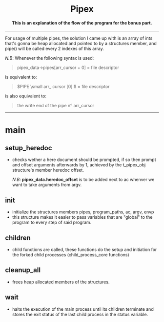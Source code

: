 <h1 align="center"><strong>Pipex</strong></h1>

<h4 align="center"><strong>This is an explanation of the flow of the program for the bonus part.</strong></h4>

---

For usage of multiple pipes, the solution I came up with is an array of ints that's gonna be heap allocated and pointed to by a structures member, and pipe() will be called every 2 indexes of this array.

_N.B_: Whenever the following syntax is used:

> pipex_data->pipes[arr_cursor + 0] = file descriptor

is equivalent to:

> $PIPE \small arr\_ cursor [0] $ = file descriptor

is also equivalent to:

> the write end of the pipe n° arr_cursor

---

# **main**

## **setup_heredoc**

- checks wether a here document should be prompted, if so then prompt and offset arguments afterwards by 1, achieved by the t_pipex_obj structure's member heredoc offset.

  _N.B_: **pipex_data.heredoc_offset** is to be added next to ac whenver we want to take arguments from argv.

## **init**

- initialize the structures members pipes, program_paths, ac, argv, envp
- this structure makes it easier to pass variables that are "global" to the program to every step of said program.

## **children**

- child functions are called, these functions do the setup and initiation for the forked child processes (child_process_core functions)

## **cleanup_all**

- frees heap allocated members of the structures.

## **wait**

- halts the execution of the main process until its children terminate and stores the exit status of the last child process in the status variable.
